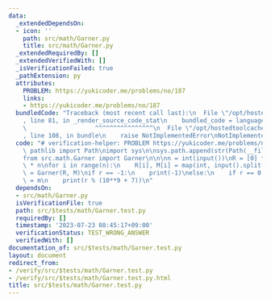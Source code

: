 ```yaml
---
data:
  _extendedDependsOn:
  - icon: ''
    path: src/math/Garner.py
    title: src/math/Garner.py
  _extendedRequiredBy: []
  _extendedVerifiedWith: []
  _isVerificationFailed: true
  _pathExtension: py
  attributes:
    PROBLEM: https://yukicoder.me/problems/no/187
    links:
    - https://yukicoder.me/problems/no/187
  bundledCode: "Traceback (most recent call last):\n  File \"/opt/hostedtoolcache/Python/3.11.4/x64/lib/python3.11/site-packages/onlinejudge_verify/documentation/build.py\"\
    , line 81, in _render_source_code_stat\n    bundled_code = language.bundle(\n\
    \                   ^^^^^^^^^^^^^^^^\n  File \"/opt/hostedtoolcache/Python/3.11.4/x64/lib/python3.11/site-packages/onlinejudge_verify/languages/python.py\"\
    , line 108, in bundle\n    raise NotImplementedError\nNotImplementedError\n"
  code: "# verification-helper: PROBLEM https://yukicoder.me/problems/no/187\nfrom\
    \ pathlib import Path\nimport sys\n\nsys.path.append(str(Path(__file__).resolve().parent.parent.parent.parent))\n\
    from src.math.Garner import Garner\n\n\nn = int(input())\nR = [0] * n\nM = [0]\
    \ * n\nfor i in range(n):\n    R[i], M[i] = map(int, input().split())\n\nr, m\
    \ = Garner(R, M)\nif r == -1:\n    print(-1)\nelse:\n    if r == 0:\n        r\
    \ = m\n    print(r % (10**9 + 7))\n"
  dependsOn:
  - src/math/Garner.py
  isVerificationFile: true
  path: src/$tests/math/Garner.test.py
  requiredBy: []
  timestamp: '2023-07-23 08:45:17+09:00'
  verificationStatus: TEST_WRONG_ANSWER
  verifiedWith: []
documentation_of: src/$tests/math/Garner.test.py
layout: document
redirect_from:
- /verify/src/$tests/math/Garner.test.py
- /verify/src/$tests/math/Garner.test.py.html
title: src/$tests/math/Garner.test.py
---
```

